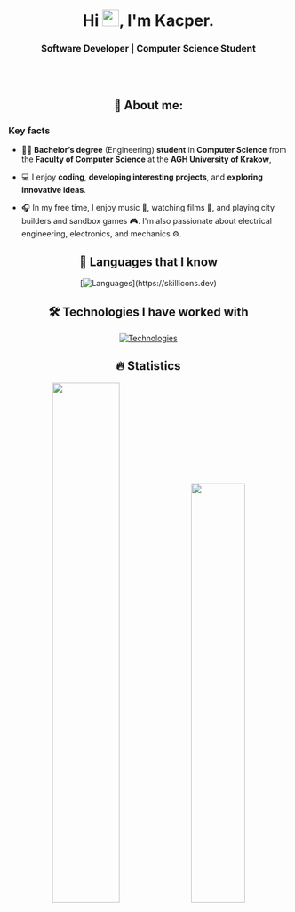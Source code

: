 <div align="center">

# Hi <img src="https://raw.githubusercontent.com/MartinHeinz/MartinHeinz/master/wave.gif" width="30px">, I'm Kacper.

### Software Developer | Computer Science Student

<br>

<br>

## 👨 About me:

</div>

### Key facts

- 👨‍🎓 **Bachelor’s degree** (Engineering) **student** in **Computer Science** from the **Faculty of Computer Science** at the **AGH University of Krakow**,

- 💻 I enjoy **coding**, **developing interesting projects**, and **exploring innovative ideas**.

- 🎧 In my free time, I enjoy music 🎵, watching films 🎥, and playing city builders and sandbox games 🎮. I'm also passionate about electrical engineering, electronics, and mechanics ⚙️.


<div align="center">

## 🚀 Languages that I know

[![Languages](https://skillicons.dev/icons?i=py,java,c,rust,julia,)](https://skillicons.dev)

## 🛠️ Technologies I have worked with

[![Technologies](https://skillicons.dev/icons?i=arduino,git,github,gradle,idea,vscode,godot,notion,raspberrypi)](https://skillicons.dev)


## 🔥 Statistics
  <p>
    <img src="https://github-readme-stats.vercel.app/api?username=Kacperon&count_private=true&show_icons=true&theme=prussian&hide_border=true&bg_color=292d3e" width="49%"/>
    <img src="https://github-readme-stats.vercel.app/api/top-langs/?username=Kacperon&langs_count=6&hide=css,php,scss,html,jupyter%20notebook&layout=compact&theme=prussian&hide_border=true&bg_color=292D3E" width="44%"/>
    <!-- &ensp;&nbsp;&nbsp;&nbsp; -->
    <!-- <img src="https://github-readme-streak-stats.herokuapp.com?user=Kacperon&theme=prussian&hide_border=true&date_format=%5BY%20%5DM%20j&background=292D3E&stroke=A5C2E0" width="60%"/> -->
  </p>
</div>
